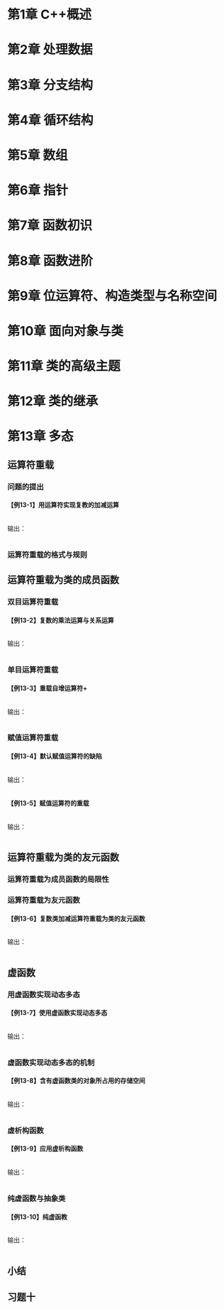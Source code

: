 # 第1章  C++概述

# 第2章 处理数据

# 第3章 分支结构

# 第4章 循环结构

# 第5章 数组

# 第6章 指针

# 第7章 函数初识

# 第8章 函数进阶

# 第9章 位运算符、构造类型与名称空间

# 第10章 面向对象与类

# 第11章 类的高级主题

# 第12章 类的继承

# 第13章 多态

## 运算符重载

### 问题的提出

#### **【例13-1】用运算符实现复教的加减运算**

```c++

```

输出：

```

```



### 运算符重载的格式与规则



## 运算符重载为类的成员函数

### 双目运算符重载

#### **【例13-2】复数的乘法运算与关系运算**

```c++

```

输出：

```

```



### 单目运算符重载

#### **【例13-3】重载自增运算符+**

```c++

```

输出：

```

```



### 赋值运算符重载

#### **【例13-4】默认赋值运算符的缺陷**

```c++

```

输出：

```

```



#### **【例13-5】赋值运算符的重载**

```c++

```

输出：

```

```



## 运算符重载为类的友元函数

### 运算符重载为成员函数的局限性

### 运算符重载为友元函数

#### **【例13-6】复数类加减运算符重载为类的友元函数**

```c++

```

输出：

```

```



## 虚函数

### 用虚函数实现动态多态

#### **【例13-7】使用虚函数实现动态多态**

```c++

```

输出：

```

```



### 虚函数实现动态多态的机制

#### **【例13-8】含有虚函数类的对象所占用的存储空间**

```c++

```

输出：

```

```



### 虚析构函数

#### **【例13-9】应用虚析构函数**

```c++

```

输出：

```

```



### 纯虚函数与抽象类

#### **【例13-10】纯虚函教**

```c++

```

输出：

```

```



## 小结

## 习题十









